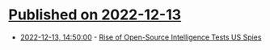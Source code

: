 # [Published on 2022-12-13](index.md)

* [2022-12-13, 14:50:00](https://news.slashdot.org/story/22/12/13/1450249/rise-of-open-source-intelligence-tests-us-spies?utm_source=rss1.0mainlinkanon&utm_medium=feed) - [Rise of Open-Source Intelligence Tests US Spies](https://news.slashdot.org/story/22/12/13/1450249/rise-of-open-source-intelligence-tests-us-spies?utm_source=rss1.0mainlinkanon&utm_medium=feed)

